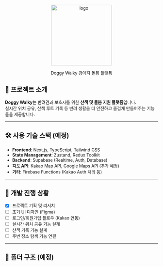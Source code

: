 <p align="center">
  <img src="https://github.com/user-attachments/assets/0dc0694d-32ce-4f47-bc8f-5a9ade363306" alt="logo" height="200">
</p>
<p align="center">Doggy Walky 강아지 돌봄 플랫폼</h2>

## 🐾 프로젝트 소개

**Doggy Walky**는 반려견과 보호자를 위한 **산책 및 돌봄 지원 플랫폼**입니다.  
실시간 위치 공유, 산책 루트 기록 등
반려 생활을 더 안전하고 즐겁게 만들어주는 기능들을 제공합니다.

---

## 🛠️ 사용 기술 스택 (예정)

- **Frontend**: Next.js, TypeScript, Tailwind CSS  
- **State Management**: Zustand, Redux Toolkit  
- **Backend**: Supabase (Realtime, Auth, Database)  
- **지도 API**: Kakao Map API, Google Maps API (추가 예정)  
- **기타**: Firebase Functions (Kakao Auth 처리 등)

---

## 🚧 개발 진행 상황

- [x] 프로젝트 기획 및 리서치
- [ ] 초기 UI 디자인 (Figma)
- [ ] 로그인/회원가입 플로우 (Kakao 연동)
- [ ] 실시간 위치 공유 기능 설계
- [ ] 산책 기록 기능 설계
- [ ] 주변 장소 탐색 기능 연결

---

## 📁 폴더 구조 (예정)
